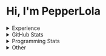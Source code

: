 # Hi, I'm PepperLola
<details>
 <summary>Experience</summary>
 
 ### Operating Systems  
 
 ![](https://img.shields.io/badge/windows-0078D6?logo=windows&logoColor=white&style=for-the-badge)
 ![](https://img.shields.io/badge/MacOS-000000?logo=apple&logoColor=white&style=for-the-badge)
 ![](https://img.shields.io/badge/iOS-000000?logo=ios&logoColor=white&style=for-the-badge)
 
 ### Skills
 
 ![Python](https://img.shields.io/badge/python-%233776AB.svg?&style=for-the-badge&logo=python&logoColor=white)
 ![HTML](https://img.shields.io/badge/html-%23E34F26.svg?&style=for-the-badge&logo=html5&logoColor=white)
 ![CSS](https://img.shields.io/badge/css-%23239120.svg?&style=for-the-badge&logo=css3&logoColor=white)
 ![JavaScript](https://img.shields.io/badge/javascript%20-%23323330.svg?&style=for-the-badge&logo=javascript&logoColor=%23F7DF1E)
 ![Node.js](https://img.shields.io/badge/node.js%20-%2343853D.svg?&style=for-the-badge&logo=node.js&logoColor=white)
 ![Java](https://img.shields.io/badge/java-%23ED8B00.svg?&style=for-the-badge&logo=java&logoColor=white)
 ![Swift](https://img.shields.io/badge/swift-%23FA7343.svg?&style=for-the-badge&logo=swift&logoColor=white)
 ![Markdown](https://img.shields.io/badge/markdown-%23000000.svg?&style=for-the-badge&logo=markdown&logoColor=white)
 ![Express.js](https://img.shields.io/badge/express.js%20-%23404d59.svg?&style=for-the-badge)
 ![React](https://img.shields.io/badge/react%20-%2320232a.svg?&style=for-the-badge&logo=react&logoColor=%2361DAFB)
 ![React Native](https://img.shields.io/badge/react_native%20-%2320232a.svg?&style=for-the-badge&logo=react&logoColor=%2361DAFB)
 ![Electron](https://img.shields.io/badge/electron%20-%23100000.svg?&style=for-the-badge&logo=electron&logoColor=white)
 ![Unity](https://img.shields.io/badge/unity%20-%23100000.svg?&style=for-the-badge&logo=unity&logoColor=white)
 
 ### Version Control
 
 ![Git](https://img.shields.io/badge/git%20-%23F05033.svg?&style=for-the-badge&logo=git&logoColor=white)
 ![GitHub](https://img.shields.io/badge/github%20-%23121011.svg?&style=for-the-badge&logo=github&logoColor=white)
 
 ### Services / Platforms
 
 ![Heroku](https://img.shields.io/badge/heroku%20-%23430098.svg?&style=for-the-badge&logo=heroku&logoColor=white)
 ![TravisCI](https://img.shields.io/badge/travisci%20-%232B2F33.svg?&style=for-the-badge&logo=travis&logoColor=white)
 ![Docker](https://img.shields.io/badge/docker%20-%230db7ed.svg?&style=for-the-badge&logo=docker&logoColor=white)
 ![Raspberry Pi](https://img.shields.io/badge/-Raspberry%20Pi-C51A4A?style=for-the-badge&logo=Raspberry-Pi)
 ![Arduino](https://img.shields.io/badge/-Arduino-00979D?style=for-the-badge&logo=Arduino&logoColor=white)
</details>

<details>
 <summary>GitHub Stats</summary>
 
<img src="https://github-readme-stats.vercel.app/api?username=PepperLola&theme=dark&show_icons=true&line_height=40" align="left" />

[![PepperLola's Most Used Languages](https://github-readme-stats.vercel.app/api/top-langs/?username=PepperLola&theme=dark&hide_langs_below=4)](https://github.com/anuraghazra/github-readme-stats/)

![Trophies!](https://github-profile-trophy.vercel.app/?username=PepperLola&theme=onedark&row=1&column=7)

![Profile Views](https://komarev.com/ghpvc/?username=PepperLola)
</details>

<details>
 <summary>Programming Stats</summary>
 
<!--START_SECTION:waka-->
![Lines of code](https://img.shields.io/badge/From%20Hello%20World%20I%27ve%20Written-3.2%20million%20lines%20of%20code-blue)

**🐱 My Github Data** 

> 🏆 81 Contributions in the Year 2021
 > 
> 📦 332.0 kB Used in Github's Storage 
 > 
> 🚫 Not Opted to Hire
 > 
> 📜 11 Public Repositories 
 > 
> 🔑 23 Private Repositories  
 > 
**I'm a Night 🦉** 

```text
🌞 Morning    78 commits     ███░░░░░░░░░░░░░░░░░░░░░░   12.13% 
🌆 Daytime    180 commits    ███████░░░░░░░░░░░░░░░░░░   27.99% 
🌃 Evening    327 commits    ████████████░░░░░░░░░░░░░   50.86% 
🌙 Night      58 commits     ██░░░░░░░░░░░░░░░░░░░░░░░   9.02%

```
📅 **I'm Most Productive on Sunday** 

```text
Monday       91 commits     ███░░░░░░░░░░░░░░░░░░░░░░   14.15% 
Tuesday      92 commits     ███░░░░░░░░░░░░░░░░░░░░░░   14.31% 
Wednesday    95 commits     ███░░░░░░░░░░░░░░░░░░░░░░   14.77% 
Thursday     88 commits     ███░░░░░░░░░░░░░░░░░░░░░░   13.69% 
Friday       92 commits     ███░░░░░░░░░░░░░░░░░░░░░░   14.31% 
Saturday     64 commits     ██░░░░░░░░░░░░░░░░░░░░░░░   9.95% 
Sunday       121 commits    ████░░░░░░░░░░░░░░░░░░░░░   18.82%

```


📊 **This Week I Spent My Time On** 

```text
💬 Programming Languages: 
Java                     3 hrs 59 mins       ███████████████░░░░░░░░░░   62.6% 
VimL                     1 hr 5 mins         ████░░░░░░░░░░░░░░░░░░░░░   17.17% 
Lua                      40 mins             ██░░░░░░░░░░░░░░░░░░░░░░░   10.57% 
INI                      17 mins             █░░░░░░░░░░░░░░░░░░░░░░░░   4.64% 
JavaScript               12 mins             ░░░░░░░░░░░░░░░░░░░░░░░░░   3.31%

🔥 Editors: 
IntelliJ                 4 hrs               ███████████████░░░░░░░░░░   63.04% 
Vim                      2 hrs               ████████░░░░░░░░░░░░░░░░░   31.58% 
VS Code                  20 mins             █░░░░░░░░░░░░░░░░░░░░░░░░   5.39%

💻 Operating System: 
Windows                  6 hrs 22 mins       █████████████████████████   100.0%

```

**I Mostly Code in Java** 

```text
Java                     10 repos            ████████░░░░░░░░░░░░░░░░░   34.48% 
JavaScript               9 repos             ███████░░░░░░░░░░░░░░░░░░   31.03% 
Python                   6 repos             █████░░░░░░░░░░░░░░░░░░░░   20.69% 
Swift                    1 repo              ░░░░░░░░░░░░░░░░░░░░░░░░░   3.45% 
TypeScript               1 repo              ░░░░░░░░░░░░░░░░░░░░░░░░░   3.45%

```


**Timeline**

![Chart not found](https://raw.githubusercontent.com/PepperLola/PepperLola/master/charts/bar_graph.png) 


<!--END_SECTION:waka-->
</details>

<details>
 <summary>Other</summary>
 
 ### Hypixel
 
 ![Hypixel Level](https://widgets.jerlshoba.com/hypixel/networkLevel.png?username=palight&width=512&height=64&fg=%23ffffff&bg=%232288ff&border=4&text_color=%232288ff&font_size=18&style=progress)
 
</details>
